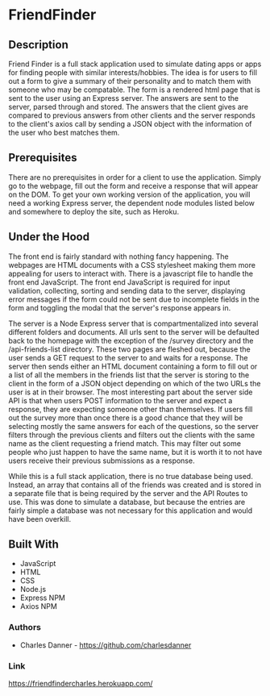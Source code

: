 # FriendFinder

## Description

Friend Finder is a full stack application used to simulate dating apps or apps for finding people with similar interests/hobbies. The idea is for users to fill out a form to give a summary of their personality and to match them with someone who may be compatable. The form is a rendered html page that is sent to the user using an Express server. The answers are sent to the server, parsed through and stored. The answers that the client gives are compared to previous answers from other clients and the server responds to the client's axios call by sending a JSON object with the information of the user who best matches them.

## Prerequisites

There are no prerequisites in order for a client to use the application. Simply go to the webpage, fill out the form and receive a response that will appear on the DOM. To get your own working version of the application, you will need a working Express server, the dependent node modules listed below and somewhere to deploy the site, such as Heroku.

## Under the Hood

The front end is fairly standard with nothing fancy happening. The webpages are HTML documents with a CSS stylesheet making them more appealing for users to interact with. There is a javascript file to handle the front end JavaScript. The front end JavaScript is required for input validation, collecting, sorting and sending data to the server, displaying error messages if the form could not be sent due to incomplete fields in the form and toggling the modal that the server's response appears in. 

The server is a Node Express server that is compartmentalized into several different folders and documents. All urls sent to the server will be defaulted back to the homepage with the exception of the /survey directory and the /api-friends-list directory. These two pages are fleshed out, because the user sends a GET request to the server to and waits for a response. The server then sends either an HTML document containing a form to fill out or a list of all the members in the friends list that the server is storing to the client in the form of a JSON object depending on which of the two URLs the user is at in their browser. The most interesting part about the server side API is that when users POST information to the server and expect a response, they are expecting someone other than themselves. If users fill out the survey more than once there is a good chance that they will be selecting mostly the same answers for each of the questions, so the server filters through the previous clients and filters out the clients with the same name as the client requesting a friend match. This may filter out some people who just happen to have the same name, but it is worth it to not have users receive their previous submissions as a response.

While this is a full stack application, there is no true database being used. Instead, an array that contains all of the friends was created and is stored in a separate file that is being required by the server and the API Routes to use. This was done to simulate a database, but because the entries are fairly simple a database was not necessary for this application and would have been overkill.

## Built With 

* JavaScript
* HTML
* CSS
* Node.js
* Express NPM
* Axios NPM

### Authors
* Charles Danner - https://github.com/charlesdanner

### Link

https://friendfindercharles.herokuapp.com/
